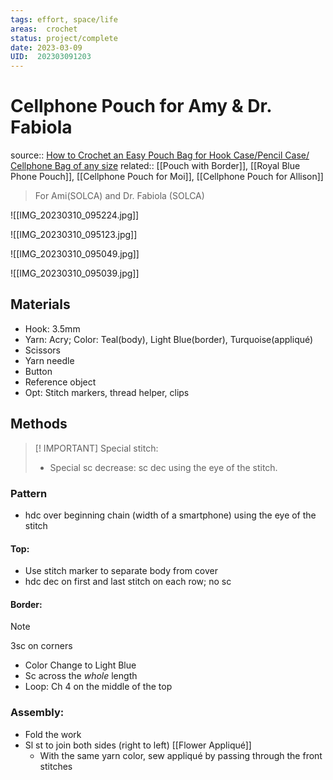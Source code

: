 ```yaml
---
tags: effort, space/life
areas:  crochet 
status: project/complete 
date: 2023-03-09
UID:  202303091203
---
```


# Cellphone Pouch for Amy & Dr. Fabiola

source:: [How to Crochet an Easy Pouch Bag for Hook Case/Pencil Case/ Cellphone Bag of any size](https://youtu.be/SAROms32u1M)
related:: [[Pouch with Border]], [[Royal Blue Phone Pouch]], [[Cellphone Pouch for Moi]], [[Cellphone Pouch for Allison]]

> For Ami(SOLCA) and Dr. Fabiola (SOLCA)

![[IMG_20230310_095224.jpg]]

![[IMG_20230310_095123.jpg]]

![[IMG_20230310_095049.jpg]]

![[IMG_20230310_095039.jpg]]

## Materials
- Hook: 3.5mm
- Yarn: Acry; Color: Teal(body), Light Blue(border), Turquoise(appliqué)
- Scissors
- Yarn needle
- Button
- Reference object
- Opt: Stitch markers, thread helper, clips

## Methods
> [! IMPORTANT]
> Special stitch:
> - Special sc decrease: sc dec using the eye of the stitch.

### Pattern
- hdc over beginning chain (width of a smartphone) using the eye of the stitch

#### Top:
- Use stitch marker to separate body from cover
- hdc dec on first and last stitch on each row; no sc

#### Border:
> [!NOTE]
> 3sc on corners

- Color Change to Light Blue
- Sc across the *whole* length
- Loop: Ch 4 on the middle of the top 


### Assembly:
 - Fold the work
 - Sl st to join both sides (right to left)
[[Flower Appliqué]]
	- With the same yarn color, sew appliqué by passing through the front stitches 